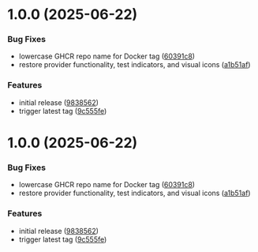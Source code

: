 # 1.0.0 (2025-06-22)


### Bug Fixes

* lowercase GHCR repo name for Docker tag ([60391c8](https://github.com/availarr/availarr/commit/60391c82aba9600de239685635d0d1c7e7a7fc62))
* restore provider functionality, test indicators, and visual icons ([a1b51af](https://github.com/availarr/availarr/commit/a1b51afb51f70f7509e5d4a16c586ea7e2248c0e))


### Features

* initial release ([9838562](https://github.com/availarr/availarr/commit/9838562b470d3a6e0fc6210efcd69342f3de5310))
* trigger latest tag ([9c555fe](https://github.com/availarr/availarr/commit/9c555fe907ebb89ac49fe99647615b4960157a4c))

# 1.0.0 (2025-06-22)


### Bug Fixes

* lowercase GHCR repo name for Docker tag ([60391c8](https://github.com/availarr/availarr/commit/60391c82aba9600de239685635d0d1c7e7a7fc62))
* restore provider functionality, test indicators, and visual icons ([a1b51af](https://github.com/availarr/availarr/commit/a1b51afb51f70f7509e5d4a16c586ea7e2248c0e))


### Features

* initial release ([9838562](https://github.com/availarr/availarr/commit/9838562b470d3a6e0fc6210efcd69342f3de5310))
* trigger latest tag ([9c555fe](https://github.com/availarr/availarr/commit/9c555fe907ebb89ac49fe99647615b4960157a4c))
